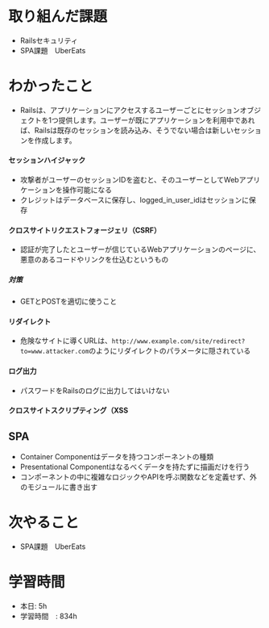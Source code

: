 # 取り組んだ課題
- Railsセキュリティ
- SPA課題　UberEats
# わかったこと
- Railsは、アプリケーションにアクセスするユーザーごとにセッションオブジェクトを1つ提供します。ユーザーが既にアプリケーションを利用中であれば、Railsは既存のセッションを読み込み、そうでない場合は新しいセッションを作成します。
#### セッションハイジャック
- 攻撃者がユーザーのセッションIDを盗むと、そのユーザーとしてWebアプリケーションを操作可能になる
- クレジットはデータベースに保存し、logged_in_user_idはセッションに保存
#### クロスサイトリクエストフォージェリ（CSRF）
- 認証が完了したとユーザーが信じているWebアプリケーションのページに、悪意のあるコードやリンクを仕込むというもの
##### 対策
- GETとPOSTを適切に使うこと
#### リダイレクト
- 危険なサイトに導くURLは、`http://www.example.com/site/redirect?to=www.attacker.com`のようにリダイレクトのパラメータに隠されている
#### ログ出力
- パスワードをRailsのログに出力してはいけない
#### クロスサイトスクリプティング（XSS
## SPA
- Container Componentはデータを持つコンポーネントの種類
- Presentational Componentはなるべくデータを持たずに描画だけを行う
- コンポーネントの中に複雑なロジックやAPIを呼ぶ関数などを定義せず、外のモジュールに書き出す

# 次やること
- SPA課題　UberEats
# 学習時間
- 本日: 5h
- 学習時間　: 834h

